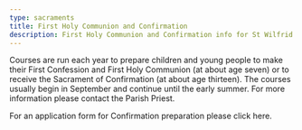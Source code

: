 ```yaml
---
type: sacraments
title: First Holy Communion and Confirmation
description: First Holy Communion and Confirmation info for St Wilfrid's and St Joseph's
---
```

Courses are run each year to prepare children and young people to make their First Confession and First Holy Communion (at about age seven) or to receive the Sacrament of Confirmation (at about age thirteen). The courses usually begin in September and continue until the early summer. For more information please contact the Parish Priest.

For an application form for Confirmation preparation please click here.
